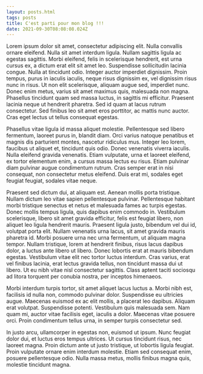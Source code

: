 ```yaml
---
layout: posts.html
tags: posts
title: C'est parti pour mon blog !!!
date: 2021-09-30T08:08:08.024Z
---
```


Lorem ipsum dolor sit amet, consectetur adipiscing elit. Nulla convallis ornare eleifend. Nulla sit amet interdum ligula. Nullam sagittis ligula ac egestas sagittis. Morbi eleifend, felis in scelerisque hendrerit, est urna cursus ex, a dictum erat elit sit amet leo. Suspendisse sollicitudin lacinia congue. Nulla at tincidunt odio. Integer auctor imperdiet dignissim. Proin tempus, purus in iaculis iaculis, neque risus dignissim ex, vel dignissim risus nunc in risus. Ut non elit scelerisque, aliquam augue sed, imperdiet nunc. Donec enim metus, varius sit amet maximus quis, malesuada non magna. Phasellus tincidunt quam sed massa luctus, in sagittis mi efficitur. Praesent lacinia neque ut hendrerit pharetra. Sed id quam at lacus rutrum consectetur. Sed finibus leo sit amet eros porttitor, ac mattis nunc auctor. Cras eget lectus ut tellus consequat egestas.

Phasellus vitae ligula id massa aliquet molestie. Pellentesque sed libero fermentum, laoreet purus in, blandit diam. Orci varius natoque penatibus et magnis dis parturient montes, nascetur ridiculus mus. Integer leo lorem, faucibus ut aliquet et, tincidunt quis odio. Donec venenatis viverra iaculis. Nulla eleifend gravida venenatis. Etiam vulputate, urna et laoreet eleifend, ex tortor elementum enim, a cursus massa lectus eu risus. Etiam pulvinar diam pulvinar augue condimentum rutrum. Cras semper erat in nisi consequat, non consectetur metus eleifend. Duis erat mi, sodales eget feugiat feugiat, sodales vitae neque.

Praesent sed dictum dui, at aliquam est. Aenean mollis porta tristique. Nullam dictum leo vitae sapien pellentesque pulvinar. Pellentesque habitant morbi tristique senectus et netus et malesuada fames ac turpis egestas. Donec mollis tempus ligula, quis dapibus enim commodo in. Vestibulum scelerisque, libero sit amet gravida efficitur, felis est feugiat libero, non aliquet leo ligula hendrerit mauris. Praesent ligula justo, bibendum vel dui id, volutpat porta elit. Nullam venenatis urna lacus, sit amet gravida mauris pharetra id. Morbi posuere urna nec urna fermentum, ut aliquam magna tempor. Nullam tristique, lorem at hendrerit finibus, risus lacus dapibus dolor, a luctus ante libero ut libero. Donec lobortis erat at mauris bibendum egestas. Vestibulum vitae elit nec tortor luctus interdum. Cras varius, erat vel finibus lacinia, erat lectus gravida tellus, non tincidunt massa dui ut libero. Ut eu nibh vitae nisl consectetur sagittis. Class aptent taciti sociosqu ad litora torquent per conubia nostra, per inceptos himenaeos.

Morbi interdum turpis tortor, sit amet aliquet lacus luctus a. Morbi nibh est, facilisis id nulla non, commodo pulvinar dolor. Suspendisse eu ultricies augue. Maecenas euismod ex ac elit mollis, a placerat leo dapibus. Aliquam erat volutpat. Suspendisse potenti. Vestibulum quis malesuada sem. Nam quam mi, auctor vitae facilisis eget, iaculis a dolor. Maecenas vitae posuere orci. Proin condimentum tellus urna, in semper turpis consectetur sed.

In justo arcu, ullamcorper in egestas non, euismod ut ipsum. Nunc feugiat dolor dui, et luctus eros tempus ultrices. Ut cursus tincidunt risus, nec laoreet magna. Proin dictum ante ut justo tristique, ut lobortis ligula feugiat. Proin vulputate ornare enim interdum molestie. Etiam sed consequat enim, posuere pellentesque odio. Nulla massa metus, mollis finibus magna quis, molestie tincidunt magna.

<!--EndFragment-->